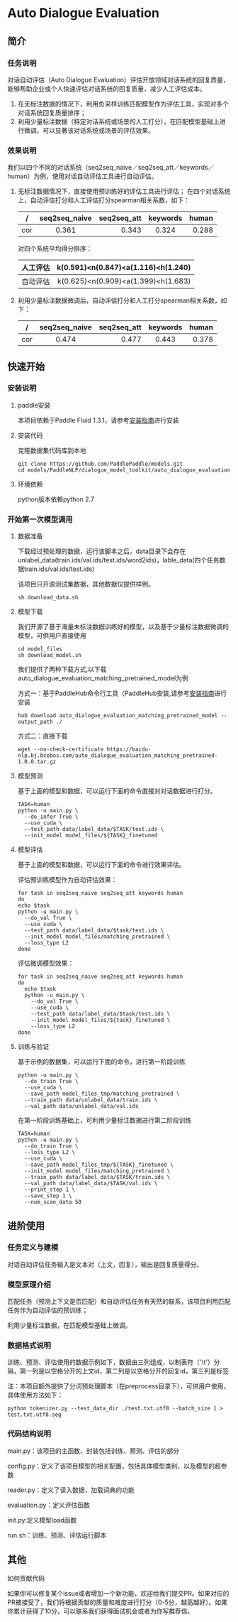 # Auto Dialogue Evaluation
## 简介 
### 任务说明
对话自动评估（Auto Dialogue Evaluation）评估开放领域对话系统的回复质量，能够帮助企业或个人快速评估对话系统的回复质量，减少人工评估成本。
1. 在无标注数据的情况下，利用负采样训练匹配模型作为评估工具，实现对多个对话系统回复质量排序；
2. 利用少量标注数据（特定对话系统或场景的人工打分），在匹配模型基础上进行微调，可以显著该对话系统或场景的评估效果。

### 效果说明
我们以四个不同的对话系统（seq2seq\_naive／seq2seq\_att／keywords／human）为例，使用对话自动评估工具进行自动评估。
1. 无标注数据情况下，直接使用预训练好的评估工具进行评估；
	在四个对话系统上，自动评估打分和人工评估打分spearman相关系数，如下：

	/|seq2seq\_naive|seq2seq\_att|keywords|human
	--|:--:|--:|:--:|--:
	cor|0.361|0.343|0.324|0.288

	对四个系统平均得分排序：

	人工评估|k(0.591)<n(0.847)<a(1.116)<h(1.240)
	--|--:
	自动评估|k(0.625)<n(0.909)<a(1.399)<h(1.683)

2. 利用少量标注数据微调后，自动评估打分和人工打分spearman相关系数，如下：

	/|seq2seq\_naive|seq2seq\_att|keywords|human
	--|:--:|--:|:--:|--:
	cor|0.474|0.477|0.443|0.378

## 快速开始
### 安装说明
1. paddle安装

	本项目依赖于Paddle Fluid 1.3.1，请参考[安装指南](http://www.paddlepaddle.org/#quick-start)进行安装
2. 安装代码

	克隆数据集代码库到本地
	```
	git clone https://github.com/PaddlePaddle/models.git
	cd models/PaddleNLP/dialogue_model_toolkit/auto_dialogue_evaluation
	```

3. 环境依赖

	python版本依赖python 2.7
### 开始第一次模型调用
1. 数据准备

	下载经过预处理的数据，运行该脚本之后，data目录下会存在unlabel_data(train.ids/val.ids/test.ids/word2ids)，lable_data(四个任务数据train.ids/val.ids/test.ids)

	该项目只开源测试集数据，其他数据仅提供样例。
	```
	sh download_data.sh
	```
2. 模型下载

	我们开源了基于海量未标注数据训练好的模型，以及基于少量标注数据微调的模型，可供用户直接使用
	```
	cd model_files
	sh download_model.sh
	```

	我们提供了两种下载方式,以下载auto_dialogue_evaluation_matching_pretrained_model为例

	方式一：基于PaddleHub命令行工具（PaddleHub安装,请参考[安装指南](https://github.com/PaddlePaddle/PaddleHub)进行安装
	```
	hub download auto_dialogue_evaluation_matching_pretrained_model --output_path ./
	```

	方式二：直接下载
	```
	wget --no-check-certificate https://baidu-nlp.bj.bcebos.com/auto_dialogue_evaluation_matching_pretrained-1.0.0.tar.gz
	```

3. 模型预测

	基于上面的模型和数据，可以运行下面的命令直接对对话数据进行打分。
	```
	TASK=human
	python -u main.py \
	  --do_infer True \
	  --use_cuda \
	  --test_path data/label_data/$TASK/test.ids \
	  --init_model model_files/${TASK}_finetuned
	```
4. 模型评估

	基于上面的模型和数据，可以运行下面的命令进行效果评估。

	评估预训练模型作为自动评估效果：
	```
	for task in seq2seq_naive seq2seq_att keywords human
	do
    echo $task
    python -u main.py \
      --do_val True \
      --use_cuda \
      --test_path data/label_data/$task/test.ids \
      --init_model model_files/matching_pretrained \
      --loss_type L2
	done
	```

	评估微调模型效果：
	```
	for task in seq2seq_naive seq2seq_att keywords human
	do
	  echo $task
	  python -u main.py \
	    --do_val True \
	    --use_cuda \
	    --test_path data/label_data/$task/test.ids \
	    --init_model model_files/${task}_finetuned \
	    --loss_type L2
	done
	```

5. 训练与验证

	基于示例的数据集，可以运行下面的命令，进行第一阶段训练
	```
	python -u main.py \
	  --do_train True \
	  --use_cuda \
	  --save_path model_files_tmp/matching_pretrained \
	  --train_path data/unlabel_data/train.ids \
	  --val_path data/unlabel_data/val.ids
	```

	在第一阶段训练基础上，可利用少量标注数据进行第二阶段训练
	```
	TASK=human
	python -u main.py \
	  --do_train True \
	  --loss_type L2 \
	  --use_cuda \
	  --save_path model_files_tmp/${TASK}_finetuned \
	  --init_model model_files/matching_pretrained \
	  --train_path data/label_data/$TASK/train.ids \
	  --val_path data/label_data/$TASK/val.ids \
	  --print_step 1 \
	  --save_step 1 \
	  --num_scan_data 50
	```

## 进阶使用
### 任务定义与建模
对话自动评估任务输入是文本对（上文，回复），输出是回复质量得分。
### 模型原理介绍
匹配任务（预测上下文是否匹配）和自动评估任务有天然的联系，该项目利用匹配任务作为自动评估的预训练；

利用少量标注数据，在匹配模型基础上微调。
### 数据格式说明
训练、预测、评估使用的数据示例如下，数据由三列组成，以制表符（'\t'）分隔，第一列是以空格分开的上文id，第二列是以空格分开的回复id，第三列是标签

注：本项目额外提供了分词预处理脚本（在preprocess目录下），可供用户使用，具体使用方法如下：
```
python tokenizer.py --test_data_dir ./test.txt.utf8 --batch_size 1 > test.txt.utf8.seg
```

### 代码结构说明
main.py：该项目的主函数，封装包括训练、预测、评估的部分

config.py：定义了该项目模型的相关配置，包括具体模型类别、以及模型的超参数

reader.py：定义了读入数据，加载词典的功能

evaluation.py：定义评估函数

init.py:定义模型load函数

run.sh：训练、预测、评估运行脚本

## 其他
如何贡献代码

如果你可以修复某个issue或者增加一个新功能，欢迎给我们提交PR。如果对应的PR被接受了，我们将根据贡献的质量和难度进行打分（0-5分，越高越好）。如果你累计获得了10分，可以联系我们获得面试机会或者为你写推荐信。
